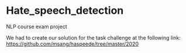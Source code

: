 # Hate_speech_detection

NLP course exam project

We had to create our solution for the task challenge at the following link: https://github.com/msang/haspeede/tree/master/2020 
